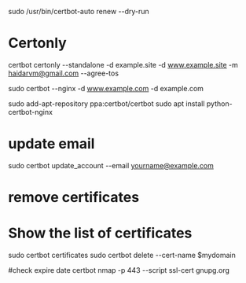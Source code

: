 sudo /usr/bin/certbot-auto renew --dry-run

# Certonly

certbot certonly --standalone -d example.site -d www.example.site -m haidarvm@gmail.com --agree-tos

sudo certbot --nginx -d www.example.com -d example.com   


sudo add-apt-repository ppa:certbot/certbot
sudo apt install python-certbot-nginx


# update email 
sudo certbot update_account --email yourname@example.com


# remove certificates
# Show the list of certificates
sudo certbot certificates
sudo certbot delete --cert-name $mydomain

#check expire date certbot
nmap -p 443 --script ssl-cert gnupg.org
